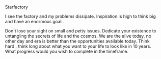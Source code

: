 Starfactory 

I see the factory and my problems dissipate. 
Inspiration is high to think big and have an enormous goal .

Don't lose your sight on small and petty issues.
Dedicate your existence to untangling the secrets of life and the cosmos.
We are the alive today, no other day and era is better than the opportunities available today. Think hard , think long about what you want to your life to look like in 10 years. What progress would you wish to complete in the timeframe.



